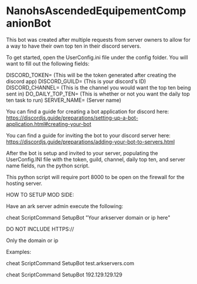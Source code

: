 # NanohsAscendedEquipementCompanionBot
This bot was created after multiple requests from server owners to allow for a way to have their own top ten in their  discord servers. 


To get started, open the UserConfig.ini file under the config folder. You will want to fill out the following fields:

DISCORD_TOKEN= (This will be the token generated after creating the discord app)
DISCORD_GUILD= (This is your discord's ID)
DISCORD_CHANNEL= (This is the channel you would want the top ten being sent in)
DO_DAILY_TOP_TEN= (This is whether or not you want the daily top ten task to run)
SERVER_NAME= (Server name)

You can find a guide for creating a bot application for discord here:
https://discordjs.guide/preparations/setting-up-a-bot-application.html#creating-your-bot

You can find a guide for inviting the bot to your discord server here:
https://discordjs.guide/preparations/adding-your-bot-to-servers.html

After the bot is setup and invited to your server, populating the UserConfig.INI file with the token, guild, channel, daily top ten, and server name fields,
run the python script.

This python script will require port 8000 to be open on the firewall for the hosting server.


HOW TO SETUP MOD SIDE:

Have an ark server admin execute the following:


cheat ScriptCommand SetupBot "Your arkserver domain or ip here"


DO NOT INCLUDE HTTPS://

Only the domain or ip

Examples:

cheat ScriptCommand SetupBot test.arkservers.com

cheat ScriptCommand SetupBot 192.129.129.129


